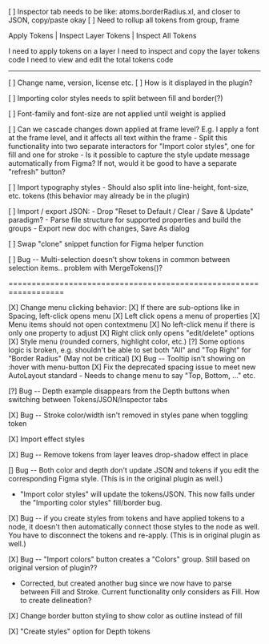 [ ] Inspector tab needs to be like:
    atoms.borderRadius.xl, and closer to JSON, copy/paste okay
    [ ] Need to rollup all tokens from group, frame

Apply Tokens | Inspect Layer Tokens | Inspect All Tokens

I need to apply tokens on a layer
I need to inspect and copy the layer tokens code
I need to view and edit the total tokens code

---
[ ] Change name, version, license etc.
    [ ] How is it displayed in the plugin?

[ ] Importing color styles needs to split between fill and border(?)

[ ] Font-family and font-size are not applied until weight is applied

[ ] Can we cascade changes down applied at frame level? E.g. I apply a font at the frame level, and it affects all text within the frame
    - Split this functionality into two separate interactors for "Import color styles", one for fill and one for stroke
    - Is it possible to capture the style update message automatically from Figma? If not, would it be good to have a separate "refresh" button?

[ ] Import typography styles
    - Should also split into line-height, font-size, etc. tokens (this behavior may already be in the plugin)

[ ] Import / export JSON:
    - Drop "Reset to Default / Clear / Save & Update" paradigm?
    - Parse file structure for supported properties and build the groups
    - Export new doc with changes, Save As dialog

[ ] Swap "clone" snippet function for Figma helper function

[ ] Bug -- Multi-selection doesn't show tokens in common between selection items.. problem with MergeTokens()?

==================================================================

[X] Change menu clicking behavior:
[X] If there are sub-options like in Spacing, left-click opens menu
[X] Left click opens a menu of properties
[X] Menu items should not open contextmenu
[X] No left-click menu if there is only one property to adjust
[X] Right click only opens "edit/delete" options
[X] Style menu (rounded corners, highlight color, etc.)
[?] Some options logic is broken, e.g. shouldn't be able to set both "All" and "Top Right" for "Border Radius" (May not be critical)
[X] Bug -- Tooltip isn't showing on :hover with menu-button
[X] Fix the deprecated spacing issue to meet new AutoLayout standard - Needs to change menu to say "Top, Bottom, ..." etc.

[?] Bug -- Depth example disappears from the Depth buttons when switching between Tokens/JSON/Inspector tabs

[X] Bug -- Stroke color/width isn't removed in styles pane when toggling token

[X] Import effect styles

[X] Bug -- Remove tokens from layer leaves drop-shadow effect in place

[\] Bug -- Both color and depth don't update JSON and tokens if you edit the corresponding Figma style. (This is in the original plugin as well.)

-   "Import color styles" will update the tokens/JSON. This now falls under the "Importing color styles" fill/border bug.

[X] Bug -- if you create styles from tokens and have applied tokens to a node, it doesn't then automatically connect those styles to the node as well. You have to disconnect the tokens and re-apply. (This is in original plugin as well.)

[X] Bug -- "Import colors" button creates a "Colors" group. Still based on original version of plugin??

-   Corrected, but created another bug since we now have to parse between Fill and Stroke. Current functionality only considers as Fill. How to create delineation?

[X] Change border button styling to show color as outline instead of fill

[X] "Create styles" option for Depth tokens
